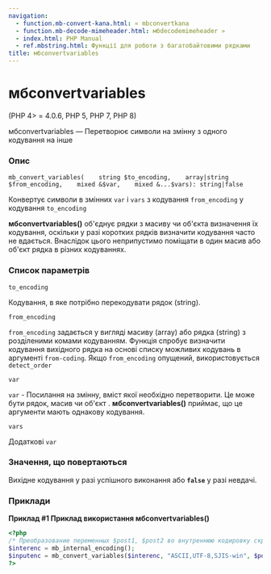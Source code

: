 ```yaml
---
navigation:
  - function.mb-convert-kana.html: « mbconvertkana
  - function.mb-decode-mimeheader.html: мбdecodemimeheader »
  - index.html: PHP Manual
  - ref.mbstring.html: Функції для роботи з багатобайтовими рядками
title: мбconvertvariables
---
```

# мбconvertvariables

(PHP 4> = 4.0.6, PHP 5, PHP 7, PHP 8)

мбconvertvariables — Перетворює символи на змінну з одного кодування на інше

### Опис

```methodsynopsis
mb_convert_variables(    string $to_encoding,    array|string $from_encoding,    mixed &$var,    mixed &...$vars): string|false
```

Конвертує символи в змінних `var` і `vars` з кодування `from_encoding` у кодування `to_encoding`

**мбconvertvariables()** об'єднує рядки з масиву чи об'єкта визначення їх кодування, оскільки у разі коротких рядків визначити кодування часто не вдається. Внаслідок цього неприпустимо поміщати в один масив або об'єкт рядка в різних кодуваннях.

### Список параметрів

`to_encoding`

Кодування, в яке потрібно перекодувати рядок (string).

`from_encoding`

`from_encoding` задається у вигляді масиву (array) або рядка (string) з розділеними комами кодуванням. Функція спробує визначити кодування вихідного рядка на основі списку можливих кодувань в аргументі `from-coding`. Якщо `from_encoding` опущений, використовується `detect_order`

`var`

`var` - Посилання на змінну, вміст якої необхідно перетворити. Це може бути рядок, масив чи об'єкт . **мбconvertvariables()** приймає, що це аргументи мають однакову кодування.

`vars`

Додаткові `var`

### Значення, що повертаються

Вихідне кодування у разі успішного виконання або **`false`** у разі невдачі.

### Приклади

**Приклад #1 Приклад використання **мбconvertvariables()****

```php
<?php
/* Преобразование переменных $post1, $post2 во внутреннюю кодировку скрипта */
$interenc = mb_internal_encoding();
$inputenc = mb_convert_variables($interenc, "ASCII,UTF-8,SJIS-win", $post1, $post2);
?>
```
